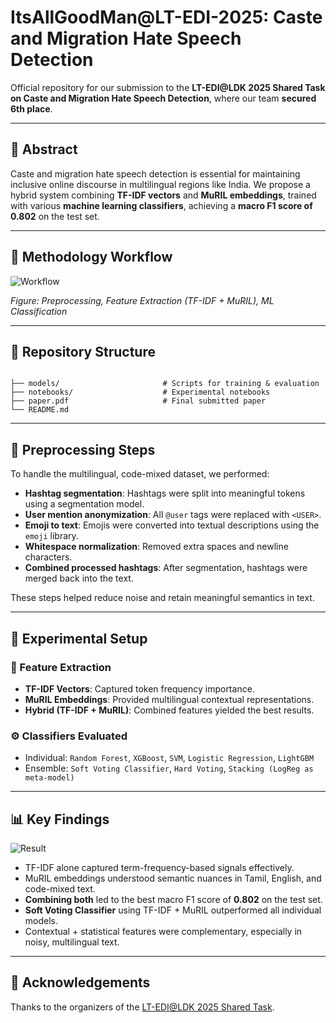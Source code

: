 # ItsAllGoodMan@LT-EDI-2025: Caste and Migration Hate Speech Detection

Official repository for our submission to the **LT-EDI@LDK 2025 Shared Task on Caste and Migration Hate Speech Detection**, where our team **secured 6th place**.

---

## 🧠 Abstract

Caste and migration hate speech detection is essential for maintaining inclusive online discourse in multilingual regions like India. We propose a hybrid system combining **TF-IDF vectors** and **MuRIL embeddings**, trained with various **machine learning classifiers**, achieving a **macro F1 score of 0.802** on the test set.


---

## 🧱 Methodology Workflow

![Workflow](https://github.com/user-attachments/assets/6fa7a592-2609-45a1-ab23-e6397b261e46)

*Figure: Preprocessing, Feature Extraction (TF-IDF + MuRIL), ML Classification*

---

## 📁 Repository Structure

```

├── models/                       # Scripts for training & evaluation
├── notebooks/                    # Experimental notebooks
├── paper.pdf                     # Final submitted paper
└── README.md

````

---

## 🔄 Preprocessing Steps

To handle the multilingual, code-mixed dataset, we performed:

- **Hashtag segmentation**: Hashtags were split into meaningful tokens using a segmentation model.
- **User mention anonymization**: All `@user` tags were replaced with `<USER>`.
- **Emoji to text**: Emojis were converted into textual descriptions using the `emoji` library.
- **Whitespace normalization**: Removed extra spaces and newline characters.
- **Combined processed hashtags**: After segmentation, hashtags were merged back into the text.

These steps helped reduce noise and retain meaningful semantics in text.

---

## 🧪 Experimental Setup

### 🧩 Feature Extraction

- **TF-IDF Vectors**: Captured token frequency importance.
- **MuRIL Embeddings**: Provided multilingual contextual representations.
- **Hybrid (TF-IDF + MuRIL)**: Combined features yielded the best results.

### ⚙️ Classifiers Evaluated

- Individual: `Random Forest`, `XGBoost`, `SVM`, `Logistic Regression`, `LightGBM`
- Ensemble: `Soft Voting Classifier`, `Hard Voting`, `Stacking (LogReg as meta-model)`

---

## 📊 Key Findings

![Result](https://github.com/user-attachments/assets/da5efa8a-e1c3-4b14-a15a-1162153ef888)

- TF-IDF alone captured term-frequency-based signals effectively.
- MuRIL embeddings understood semantic nuances in Tamil, English, and code-mixed text.
- **Combining both** led to the best macro F1 score of **0.802** on the test set.
- **Soft Voting Classifier** using TF-IDF + MuRIL outperformed all individual models.
- Contextual + statistical features were complementary, especially in noisy, multilingual text.

---



## 🙌 Acknowledgements

Thanks to the organizers of the [LT-EDI@LDK 2025 Shared Task](https://codalab.lisn.upsaclay.fr/competitions/21884).


